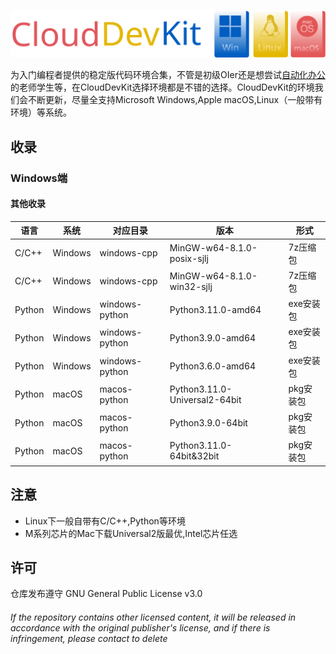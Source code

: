 ![CloudDevKit](https://github.com/KazuhaCantCode/CloudDevKit/blob/main/images/CloudDevKit_text_platforms.svg) 

为入门编程者提供的稳定版代码环境合集，不管是初级OIer还是想尝试[自动化办公](https://github.com/KazuhaCantCode/AutoOfficeTools)的老师学生等，在CloudDevKit选择环境都是不错的选择。CloudDevKit的环境我们会不断更新，尽量全支持Microsoft Windows,Apple macOS,Linux（一般带有环境）等系统。

## 收录 
### Windows端

#### 其他收录
|语言|系统|对应目录|版本|形式|
|---|---|---|---|---|
|C/C++|Windows|windows-cpp|MinGW-w64-8.1.0-posix-sjlj|7z压缩包|
|C/C++|Windows|windows-cpp|MinGW-w64-8.1.0-win32-sjlj|7z压缩包|
|Python|Windows|windows-python|Python3.11.0-amd64|exe安装包|
|Python|Windows|windows-python|Python3.9.0-amd64|exe安装包|
|Python|Windows|windows-python|Python3.6.0-amd64|exe安装包|
|Python|macOS|macos-python|Python3.11.0-Universal2-64bit|pkg安装包|
|Python|macOS|macos-python|Python3.9.0-64bit|pkg安装包|
|Python|macOS|macos-python|Python3.11.0-64bit&32bit|pkg安装包|

## 注意
- Linux下一般自带有C/C++,Python等环境
- M系列芯片的Mac下载Universal2版最优,Intel芯片任选

## 许可
仓库发布遵守 GNU General Public License v3.0 
###### If the repository contains other licensed content, it will be released in accordance with the original publisher's license, and if there is infringement, please contact to delete

